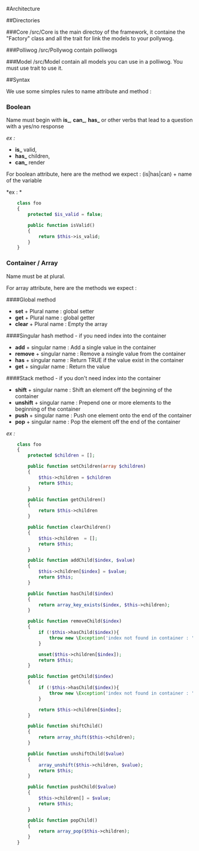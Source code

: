 #Architecture

##Directories

###Core
/src/Core is the main directoy of the framework, it containe the "Factory" class and all the trait for link the models to your pollywog.

###Polliwog
/src/Pollywog contain polliwogs

###Model
/src/Model contain all models you can use in a polliwog. You must use trait to use it.

##Syntax

We use some simples rules to name attribute and method :

### Boolean

Name must begin with **is_**, **can_**, **has_** or other verbs that lead to a question with a yes/no response

*ex :*

 - **is_** valid,
 - **has_** children,
 - **can_** render

For boolean attribute, here are the method we expect :
(is|has|can) + name of the variable

*ex : *
```php
    class foo
    {
    	protected $is_valid = false;

		public function isValid()
		{
			return $this->is_valid;
		}
    }
```


### Container / Array

Name must be at plural.

For array attribute, here are the methods we expect :

####Global method

 - **set** + Plural name : global setter
 - **get** + Plural name : global getter
 - **clear** + Plural name : Empty the array

####Singular hash method  - if you need index into the container

 - **add** + singular name : Add a single value in the container
 - **remove** + singular name  : Remove a nsingle value from the container
 - **has** + singular name : Return TRUE if the value exist in the container
 - **get** + singular name : Return the value

####Stack method - if you don't need index into the container

 - **shift** + singular name :  Shift an element off the beginning of the container
 - **unshift** + singular name : Prepend one or more elements to the beginning of the container
 - **push** + singular name : Push one element onto the end of the container
 - **pop** + singular name : Pop the element off the end of the container


*ex :*

```php
    class foo
    {
	    protected $children = [];

		public function setChildren(array $children)
		{
			$this->children = $children
			return $this;
		}

		public function getChildren()
		{
			return $this->children
		}

		public function clearChildren()
		{
			$this->children  = [];
			return $this;
		}

		public function addChild($index, $value)
		{
			$this->children[$index] = $value;
			return $this;
		}

		public function hasChild($index)
		{
			return array_key_exists($index, $this->children);
		}

		public function removeChild($index)
		{
			if (!$this->hasChild($index)){
				throw new \Exception('index not found in container : ' . $index);
			}

			unset($this->children[$index]);
			return $this;
		}

		public function getChild($index)
		{
			if (!$this->hasChild($index)){
				throw new \Exception('index not found in container : ' . $index);
			}

			return $this->children[$index];
		}

		public function shiftChild()
		{
			return array_shift($this->children);
		}

		public function unshiftChild($value)
		{
			array_unshift($this->children, $value);
			return $this;
		}

		public function pushChild($value)
		{
			$this->children[] = $value;
			return $this;
		}

		public function popChild()
		{
			return array_pop($this->children);
		}
    }
```
